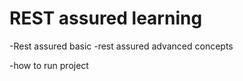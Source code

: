 
# REST assured learning

-Rest assured basic 
-rest assured advanced concepts 

-how to run project 